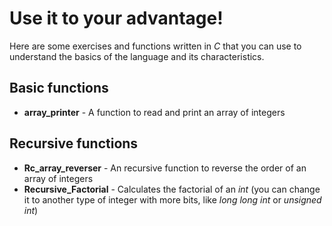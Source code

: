 # Use it to your advantage!
Here are some exercises and functions written in *C* that you can use to understand the basics of the language and its characteristics.  

## Basic functions
- **array_printer** - A function to read and print an array of integers

## Recursive functions
- **Rc_array_reverser** - An recursive function to reverse the order of an array of integers
- **Recursive_Factorial** - Calculates the factorial of an _int_ (you can change it to another type of integer with more bits, like _long long int_ or _unsigned int_)
